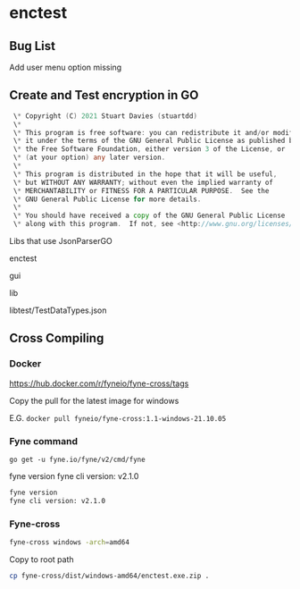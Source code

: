 # enctest

## Bug List

Add user menu option missing

## Create and Test encryption in GO

```go
 \* Copyright (C) 2021 Stuart Davies (stuartdd)
 \*
 \* This program is free software: you can redistribute it and/or modify
 \* it under the terms of the GNU General Public License as published by
 \* the Free Software Foundation, either version 3 of the License, or
 \* (at your option) any later version.
 \*
 \* This program is distributed in the hope that it will be useful,
 \* but WITHOUT ANY WARRANTY; without even the implied warranty of
 \* MERCHANTABILITY or FITNESS FOR A PARTICULAR PURPOSE.  See the
 \* GNU General Public License for more details.
 \*
 \* You should have received a copy of the GNU General Public License
 \* along with this program.  If not, see <http://www.gnu.org/licenses/>.
```

Libs that use JsonParserGO

enctest

gui

lib

libtest/TestDataTypes.json

## Cross Compiling

### Docker

https://hub.docker.com/r/fyneio/fyne-cross/tags

Copy the pull for the latest image for windows

E.G. ```docker pull fyneio/fyne-cross:1.1-windows-21.10.05```

### Fyne command

```go get -u fyne.io/fyne/v2/cmd/fyne```

fyne version fyne cli version: v2.1.0

```bash
fyne version 
fyne cli version: v2.1.0
```

### Fyne-cross

```bash
fyne-cross windows -arch=amd64
```

Copy to root path

```bash
cp fyne-cross/dist/windows-amd64/enctest.exe.zip .
```

